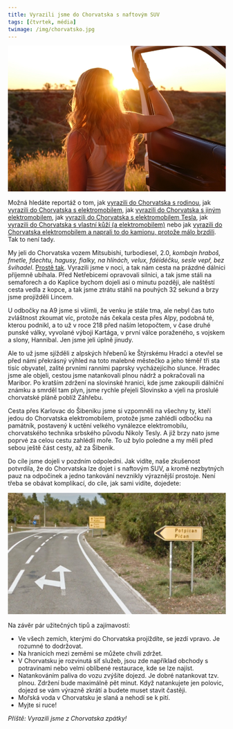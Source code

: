 ```yaml
---
title: Vyrazili jsme do Chorvatska s naftovým SUV
tags: [čtvrtek, média]
twimage: /img/chorvatsko.jpg
---
```


![cover](/img/chorvatsko.jpg)

Možná hledáte reportáž o tom, jak [vyrazili do Chorvatska s rodinou](https://www.idnes.cz/cestovani/kolem-sveta/cesta-do-chorvatska-covid-19-koronavirus-formulare.A210713_121327_kolem-sveta_hig), jak [vyrazili do Chorvatska s elektromobilem](https://www.idnes.cz/auto/magazin/cesta-elektromobilem-skoda-enyaq-do-chrovatska-krk-enbw.A210624_142309_hardware_nyv), jak [vyrazili do Chorvatska s jiným elektromobilem](https://www.e15.cz/byznys/doprava-a-logistika/elektromobilem-do-chorvatska-jizda-za-nabijeckami-prodlouzi-cestu-o-hodiny-1381337), jak [vyrazili do Chorvatska s elektromobilem Tesla](https://elektrickevozy.cz/clanky/cesta-do-chorvatska-elektromobilem-neuveritelna-otrava-nebo-cira-radost), jak [vyrazili do Chorvatska s vlastní kůží (a elektromobilem)](https://zpravy.aktualne.cz/ekonomika/auto/foto-cesta-elektromobilem/r~f01bc49cbb9f11ea842f0cc47ab5f122/) nebo jak [vyrazili do Chorvatska elektromobilem a naprali to do kamionu, protože málo brzdili](https://www.lidovky.cz/byznys/enyaqem-do-chorvatska-strasti-dobijecich-stanic-a-hloupa-nehoda.A210704_101957_ln_ekonomika_hetom). Tak to není tady.

My jeli do Chorvatska vozem Mitsubishi, turbodiesel, 2.0, _kombajn hraboš, fmetle, fdechtu, hagusy, fialky, na hlínách, velux, fdéídéčku, sesle vepř, bez švihadel_. [Prostě tak](https://www.youtube.com/watch?v=tuGrHymv38A). Vyrazili jsme v noci, a tak nám cesta na prázdné dálnici příjemně ubíhala. Před Netřebicemi opravovali silnici, a tak jsme stáli na semaforech a do Kaplice bychom dojeli asi o minutu později, ale naštěstí cesta vedla z kopce, a tak jsme ztrátu stáhli na pouhých 32 sekund a brzy jsme projížděli Lincem.

U odbočky na A9 jsme si všimli, že venku je stále tma, ale nebyl čas tuto zvláštnost zkoumat víc, protože nás čekala cesta přes Alpy, podobná té, kterou podnikl, a to už v roce 218 před naším letopočtem, v čase druhé punské války, vyvolané výboji Kartága, v první válce poraženého, s vojskem a slony, Hannibal. Jen jsme jeli úplně jinudy.

Ale to už jsme sjížděli z alpských hřebenů ke Štýrskému Hradci a otevřel se před námi překrásný výhled na toto malebné městečko a jeho téměř tři sta tisíc obyvatel, zalité prvními ranními paprsky vycházejícího slunce. Hradec jsme ale objeli, cestou jsme natankovali plnou nádrž a pokračovali na Maribor. Po kratším zdržení na slovinské hranici, kde jsme zakoupili dálniční známku a smrděl tam plyn, jsme rychle přejeli Slovinsko a vjeli na proslulé chorvatské pláně poblíž Záhřebu. 

Cesta přes Karlovac do Šibeniku jsme si vzpomněli na všechny ty, kteří jedou do Chorvatska elektromobilem, protože jsme zahlédli odbočku na památník, postavený k uctění velkého vynálezce elektromobilu, chorvatského technika srbského původu Nikoly Tesly. A již brzy nato jsme poprvé za celou cestu zahlédli moře. To už bylo poledne a my měli před sebou ještě část cesty, až za Šibenik.

Do cíle jsme dojeli v pozdním odpoledni. Jak vidíte, naše zkušenost potvrdila, že do Chorvatska lze dojet i s naftovým SUV, a kromě nezbytných pauz na odpočinek a jedno tankování nevznikly výraznější prostoje. Není třeba se obávat komplikací, do cíle, jak sami vidíte, dojedete:

![Kudy tudy do Bavorova?!](/img/potpican.jpg)

Na závěr pár užitečných tipů a zajímavostí:

- Ve všech zemích, kterými do Chorvatska projíždíte, se jezdí vpravo. Je rozumné to dodržovat.
- Na hranicích mezi zeměmi se můžete chvíli zdržet.
- V Chorvatsku je rozvinutá síť služeb, jsou zde například obchody s potravinami nebo velmi oblíbené restaurace, kde se lze najíst.
- Natankováním paliva do vozu zvýšíte dojezd. Je dobré natankovat tzv. plnou. Zdržení bude maximálně pět minut. Když natankujete jen polovic, dojezd se vám výrazně zkrátí a budete muset stavit častěji.
- Mořská voda v Chorvatsku je slaná a nehodí se k pití.
- Myjte si ruce!

_Příště: Vyrazili jsme z Chorvatska zpátky!_